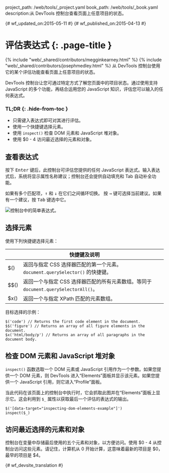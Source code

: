 project_path: /web/tools/_project.yaml
book_path: /web/tools/_book.yaml
description:从 DevTools 控制台查看页面上任意项目的状态。

{# wf_updated_on:2015-05-11 #}
{# wf_published_on:2015-04-13 #}

# 评估表达式 {: .page-title }

{% include "web/_shared/contributors/megginkearney.html" %}
{% include "web/_shared/contributors/josephmedley.html" %}
从 DevTools 控制台使用它的某个评估功能查看页面上任意项目的状态。

DevTools 控制台让您可通过特定方式了解您页面中的项目状态。通过使用支持 JavaScript 的多个功能，再结合运用您的 JavaScript 知识，评估您可以输入的任何表达式。





### TL;DR {: .hide-from-toc }
- 只需键入表达式即可对其进行评估。
- 使用一个快捷键选择元素。
- 使用  <code>inspect()</code> 检查 DOM 元素和 JavaScript 堆对象。
- 使用 $0 - 4 访问最近选择的元素和对象。


## 查看表达式

按下 <kbd class="kbd">Enter</kbd> 键后，此控制台可评估您提供的任何 JavaScript 表达式。输入表达式后，系统将显示属性名称建议；控制台还会提供自动填充和 Tab 自动补全功能。





如果有多个匹配项，<kbd class="kbd">↑</kbd> 和 <kbd class="kbd">↓</kbd> 在它们之间循环切换。
按 <kbd class="kbd">→</kbd> 键可选择当前建议。如果有一个建议，按 <kbd class="kbd">Tab</kbd> 键选中它。



![控制台中的简单表达式。](images/evaluate-expressions.png)

## 选择元素

使用下列快捷键选择元素：

<table class="responsive">
  <thead>
    <tr>
      <th colspan="2">快捷键及说明</th>
    </tr>
  </thead>
  <tbody>
    <tr>
      <td data-th="Shortcut">$()</td>
      <td data-th="Description">返回与指定 CSS 选择器匹配的第一个元素。 <code>document.querySelector()</code> 的快捷键。</td>
    </tr>
    <tr>
      <td data-th="Shortcut">$$()</td>
      <td data-th="Description">返回一个与指定 CSS 选择器匹配的所有元素数组。等同于 <code>document.querySelectorAll()</code>。</td>
    </tr>
    <tr>
      <td data-th="Shortcut">$x()</td>
      <td data-th="Description">返回一个与指定 XPath 匹配的元素数组。</td>
    </tr>
  </tbody>
</table>

目标选择的示例：

    $('code') // Returns the first code element in the document.
    $$('figure') // Returns an array of all figure elements in the document.
    $x('html/body/p') // Returns an array of all paragraphs in the document body.

## 检查 DOM 元素和 JavaScript 堆对象

`inspect()` 函数选取一个 DOM 元素或 JavaScript 引用作为一个参数。如果您提供一个 DOM 元素，则 DevTools 进入“Elements”面板并显示该元素。如果您提供一个 JavaScript 引用，则它进入“Profile”面板。






当此代码在该页面上的控制台中执行时，它会抓取此图并在“Elements”面板上显示它。这会利用到 `$_` 属性以获取最后一个评估的表达式的输出。




    $('[data-target="inspecting-dom-elements-example"]')
    inspect($_)

## 访问最近选择的元素和对象

控制台在变量中存储最后使用的五个元素和对象，以方便访问。使用 $0 - 4 从控制台访问这些元素。请记住，计算机从 0 开始计算，这意味着最新的项目是 $0，最早的项目是 $4。







{# wf_devsite_translation #}
